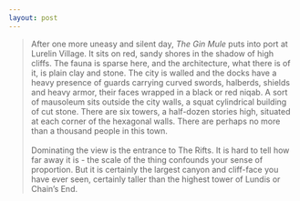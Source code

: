 ```yaml
---
layout: post
---
```

>After one more uneasy and silent day, _The Gin Mule_ puts into port at Lurelin Village. It sits on red, sandy shores in the shadow of high cliffs. The fauna is sparse here, and the architecture, what there is of it, is plain clay and stone. The city is walled and the docks have a heavy presence of guards carrying curved swords, halberds, shields and heavy armor, their faces wrapped in a black or red niqab. A sort of mausoleum sits outside the city walls, a squat cylindrical building of cut stone. There are six towers, a half-dozen stories high, situated at each corner of the hexagonal walls. There are perhaps no more than a thousand people in this town.<br><br>Dominating the view is the entrance to The Rifts. It is hard to tell how far away it is - the scale of the thing confounds your sense of proportion. But it is certainly the largest canyon and cliff-face you have ever seen, certainly taller than the highest tower of Lundis or Chain’s End. 